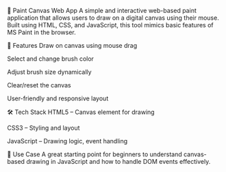 🎨 Paint Canvas Web App
A simple and interactive web-based paint application that allows users to draw on a digital canvas using their mouse. Built using HTML, CSS, and JavaScript, this tool mimics basic features of MS Paint in the browser.

🚀 Features
Draw on canvas using mouse drag

Select and change brush color

Adjust brush size dynamically

Clear/reset the canvas

User-friendly and responsive layout

🛠️ Tech Stack
HTML5 – Canvas element for drawing

CSS3 – Styling and layout

JavaScript – Drawing logic, event handling

📌 Use Case
A great starting point for beginners to understand canvas-based drawing in JavaScript and how to handle DOM events effectively.

